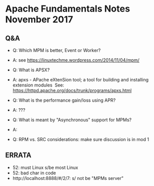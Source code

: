 # Apache Fundamentals Notes November 2017

## Q&A
* Q: Which MPM is better, Event or Worker?
* A: see https://linuxtechme.wordpress.com/2014/11/04/mpm/

* Q: What is APSX?
* A: apxs - APache eXtenSion tool; a tool for building and installing extension modules
  See: https://httpd.apache.org/docs/trunk/programs/apxs.html
  
* Q: What is the performance gain/loss using APR?
* A: ???

* Q: What is meant by "Asynchronous" support for MPMs?
* A:

* Q: RPM vs. SRC considerations: make sure discussion is in mod 1

## ERRATA
* 52: must Linux s/be most Linux
* 52: bad char in code
* http://localhost:8888/#/2/7: s/ not be "MPMs server"
